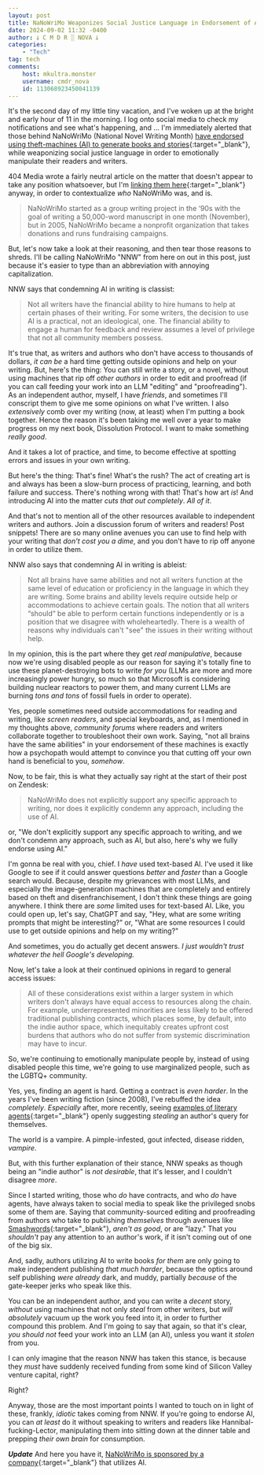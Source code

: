 ```yaml
---
layout: post
title: NaNoWriMo Weaponizes Social Justice Language in Endorsement of AI
date: 2024-09-02 11:32 -0400
author: 𐕣 C M D R ░ NOVA 𐕣
categories:
    - "Tech"
tag: tech
comments:
    host: mkultra.monster
    username: cmdr_nova
    id: 113068923450041139
---
```


It's the second day of my little tiny vacation, and I've woken up at the bright and early hour of 11 in the morning. I log onto social media to check my notifications and see what's happening, and ... I'm immediately alerted that those behind NaNoWriMo (National Novel Writing Month) [have endorsed using theft-machines (AI) to generate books and stories](https://nanowrimo.zendesk.com/hc/en-us/articles/29933455931412-What-is-NaNoWriMo-s-position-on-Artificial-Intelligence-AI?ref=404media.co){:target="_blank"}, while weaponizing social justice language in order to emotionally manipulate their readers and writers.

404 Media wrote a fairly neutral article on the matter that doesn't appear to take any position whatsoever, but I'm [linking them here](https://www.404media.co/nanowrimo-ai-policy-classist-ableist/){:target="_blank"} anyway, in order to contextualize *who* NaNoWriMo was, and is.

>NaNoWriMo started as a group writing project in the ‘90s with the goal of writing a 50,000-word manuscript in one month (November), but in 2005, NaNoWriMo became a nonprofit organization that takes donations and runs fundraising campaigns.

But, let's now take a look at their reasoning, and then tear those reasons to shreds. I'll be calling NaNoWriMo "NNW" from here on out in this post, just because it's easier to type than an abbreviation with annoying capitalization.

NNW says that condemning AI in writing is classist:

>Not all writers have the financial ability to hire humans to help at certain phases of their writing. For some writers, the decision to use AI is a practical, not an ideological, one. The financial ability to engage a human for feedback and review assumes a level of privilege that not all community members possess.

It's true that, as writers and authors who don't have access to thousands of dollars, *it can be* a hard time getting outside opinions and help on your writing. But, here's the thing: You can still write a story, or a novel, without using machines that rip off *other authors* in order to edit and proofread (if you can call feeding your work into an LLM "editing" and "proofreading"). As an independent author, myself, I have *friends*, and sometimes I'll conscript them to give me some opinions on what I've written. I also *extensively* comb over my writing (now, at least) when I'm putting a book together. Hence the reason it's been taking me well over a year to make progress on my next book, Dissolution Protocol. I want to make something *really good*.

And it takes a lot of practice, and time, to become effective at spotting errors and issues in your own writing.

But here's the thing: That's fine! What's the rush? The act of creating art is and always has been a slow-burn process of practicing, learning, and both failure and success. There's nothing wrong with that! That's how art *is*! And introducing AI into the matter *cuts that out completely*. *All of it*.

And that's not to mention all of the other resources available to independent writers and authors. Join a discussion forum of writers and readers! Post snippets! There are so many online avenues you can use to find help with your writing that *don't cost you a dime*, and you don't have to rip off anyone in order to utilize them.

NNW also says that condemning AI in writing is ableist:

>Not all brains have same abilities and not all writers function at the same level of education or proficiency in the language in which they are writing. Some brains and ability levels require outside help or accommodations to achieve certain goals. The notion that all writers “should“ be able to perform certain functions independently or is a position that we disagree with wholeheartedly. There is a wealth of reasons why individuals can't "see" the issues in their writing without help.

In my opinion, this is the part where they get *real manipulative*, because now we're using disabled people as our reason for saying it's totally fine to use these planet-destroying bots to write *for you* (LLMs are more and more increasingly power hungry, so much so that Microsoft is considering building nuclear reactors to power them, and many current LLMs are burning *tons and tons* of fossil fuels in order to operate).

Yes, people sometimes need outside accommodations for reading and writing, like *screen readers*, and special keyboards, and, as I mentioned in my thoughts above, *community forums* where readers and writers collaborate together to troubleshoot their own work. Saying, "not all brains have the same abilities" in your endorsement of these machines is exactly how a psychopath would attempt to convince you that cutting off your own hand is beneficial to you, *somehow*.

Now, to be fair, this is what they actually say right at the start of their post on Zendesk:

>NaNoWriMo does not explicitly support any specific approach to writing, nor does it explicitly condemn any approach, including the use of AI.

or, "We don't explicitly support any specific approach to writing, and we don't condemn any approach, such as AI, but also, here's why we fully endorse using AI."

I'm gonna be real with you, chief. I *have* used text-based AI. I've used it like Google to see if it could answer questions *better* and *faster* than a Google search would. Because, despite my grievances with most LLMs, and especially the image-generation machines that are completely and entirely based on theft and disenfranchisement, I don't think these things are going anywhere. I think there are *some* limited uses for text-based AI. Like, you could open up, let's say, ChatGPT and say, "Hey, what are some writing prompts that might be interesting?" or, "What are some resources I could use to get outside opinions and help on my writing?"

And sometimes, you do actually get decent answers. *I just wouldn't trust whatever the hell Google's developing.*

Now, let's take a look at their continued opinions in regard to general access issues:

>All of these considerations exist within a larger system in which writers don't always have equal access to resources along the chain. For example, underrepresented minorities are less likely to be offered traditional publishing contracts, which places some, by default, into the indie author space, which inequitably creates upfront cost burdens that authors who do not suffer from systemic discrimination may have to incur.

So, we're continuing to emotionally manipulate people by, instead of using disabled people this time, we're going to use marginalized people, such as the LGBTQ+ community.

Yes, yes, finding an agent is hard. Getting a contract is *even harder*. In the years I've been writing fiction (since 2008), I've rebuffed the idea *completely*. *Especially* after, more recently, seeing [examples of literary agents](https://www.reddit.com/r/byebyejob/comments/1do4w0x/literary_agent_rejects_query_and_asks_someone/){:target="_blank"} openly suggesting *stealing* an author's query for themselves.

The world is a vampire. A pimple-infested, gout infected, disease ridden, *vampire*.

But, with this further explanation of their stance, NNW speaks as though being an "indie author" is *not desirable*, that it's lesser, and I couldn't disagree *more*.

Since I started writing, those who *do* have contracts, and who *do* have agents, have always taken to social media to speak like the privileged snobs some of them are. Saying that community-sourced editing and proofreading from authors who take to publishing *themselves* through avenues like [Smashwords](https://www.smashwords.com/){:target="_blank"}, *aren't as good*, or are "lazy." That you *shouldn't* pay any attention to an author's work, if it isn't coming out of one of the big six.

And, sadly, authors utilizing AI to write books *for them* are only going to make independent publishing *that much harder*, because the optics around self publishing *were already* dark, and muddy, partially *because* of the gate-keeper jerks who speak like this.

You can be an independent author, and you can write a *decent* story, *without* using machines that not only *steal* from other writers, but *will absolutely* vacuum up the work you feed into it, in order to further compound this problem. And I'm going to say that again, so that it's clear, *you should not* feed your work into an LLM (an AI), unless you want it *stolen* from you.

I can only imagine that the reason NNW has taken this stance, is because they *must* have suddenly received funding from some kind of Silicon Valley venture capital, right?

Right?

Anyway, those are the most important points I wanted to touch on in light of these, frankly, *idiotic* takes coming from NNW. If you're going to endorse AI, you can *at least* do it without speaking to writers and readers like Hannibal-fucking-Lector, manipulating them into sitting down at the dinner table and prepping *their own brain* for consumption.

***Update*** And here you have it, [NaNoWriMo is sponsored by a company](https://pivot-to-ai.com/2024/09/02/nanowrimo-gets-ai-sponsor-says-not-writing-your-novel-with-ai-is-classist-and-ableist/){:target="_blank"} that utilizes AI.

